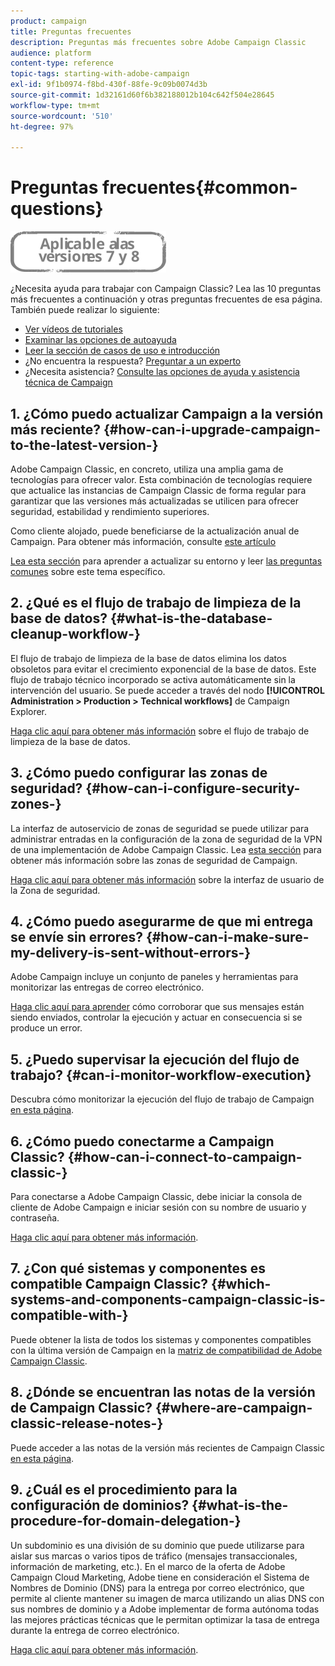 ```yaml
---
product: campaign
title: Preguntas frecuentes
description: Preguntas más frecuentes sobre Adobe Campaign Classic
audience: platform
content-type: reference
topic-tags: starting-with-adobe-campaign
exl-id: 9f1b0974-f8bd-430f-88fe-9c09b0074d3b
source-git-commit: 1d32161d60f6b382188012b104c642f504e28645
workflow-type: tm+mt
source-wordcount: '510'
ht-degree: 97%

---
```


# Preguntas frecuentes{#common-questions}

![](../../assets/common.svg)

¿Necesita ayuda para trabajar con Campaign Classic? Lea las 10 preguntas más frecuentes a continuación y otras preguntas frecuentes de esa página. También puede realizar lo siguiente:

* [Ver vídeos de tutoriales](https://experienceleague.adobe.com/docs/campaign-classic-learn/tutorials/overview.html?lang=es)
* [Examinar las opciones de autoayuda](../../platform/using/tutorials.md#how-to-videos)
* [Leer la sección de casos de uso e introducción](../../platform/using/tutorials.md#step-by-step-guides)
* ¿No encuentra la respuesta? [Preguntar a un experto](https://experienceleaguecommunities.adobe.com/t5/adobe-campaign-classic/ct-p/adobe-campaign-classic-community)
* ¿Necesita asistencia? [Consulte las opciones de ayuda y asistencia técnica de Campaign](../../support.md)

## 1. ¿Cómo puedo actualizar Campaign a la versión más reciente? {#how-can-i-upgrade-campaign-to-the-latest-version-}

Adobe Campaign Classic, en concreto, utiliza una amplia gama de tecnologías para ofrecer valor. Esta combinación de tecnologías requiere que actualice las instancias de Campaign Classic de forma regular para garantizar que las versiones más actualizadas se utilicen para ofrecer seguridad, estabilidad y rendimiento superiores.

Como cliente alojado, puede beneficiarse de la actualización anual de Campaign. Para obtener más información, consulte [este artículo](../../rn/using/rn-overview.md#yearly-upgrade)

[Lea esta sección](../../production/using/build-upgrade.md) para aprender a actualizar su entorno y leer [las preguntas comunes](../../platform/using/faq-build-upgrade.md) sobre este tema específico.

## 2. ¿Qué es el flujo de trabajo de limpieza de la base de datos? {#what-is-the-database-cleanup-workflow-}

El flujo de trabajo de limpieza de la base de datos elimina los datos obsoletos para evitar el crecimiento exponencial de la base de datos. Este flujo de trabajo técnico incorporado se activa automáticamente sin la intervención del usuario. Se puede acceder a través del nodo **[!UICONTROL Administration > Production > Technical workflows]** de Campaign Explorer.

[Haga clic aquí para obtener más información](../../production/using/database-cleanup-workflow.md) sobre el flujo de trabajo de limpieza de la base de datos.

## 3. ¿Cómo puedo configurar las zonas de seguridad? {#how-can-i-configure-security-zones-}

La interfaz de autoservicio de zonas de seguridad se puede utilizar para administrar entradas en la configuración de la zona de seguridad de la VPN de una implementación de Adobe Campaign Classic. Lea [esta sección](../../installation/using/security-zones.md) para obtener más información sobre las zonas de seguridad de Campaign.

[Haga clic aquí para obtener más información](https://helpx.adobe.com/es/campaign/kb/configuring-security-zones-self-service.html) sobre la interfaz de usuario de la Zona de seguridad.

## 4. ¿Cómo puedo asegurarme de que mi entrega se envíe sin errores? {#how-can-i-make-sure-my-delivery-is-sent-without-errors-}

Adobe Campaign incluye un conjunto de paneles y herramientas para monitorizar las entregas de correo electrónico.

[Haga clic aquí para aprender](../../delivery/using/about-delivery-monitoring.md) cómo corroborar que sus mensajes están siendo enviados, controlar la ejecución y actuar en consecuencia si se produce un error.

## 5. ¿Puedo supervisar la ejecución del flujo de trabajo? {#can-i-monitor-workflow-execution}

Descubra cómo monitorizar la ejecución del flujo de trabajo de Campaign [en esta página](../../workflow/using/starting-a-workflow.md).

## 6. ¿Cómo puedo conectarme a Campaign Classic? {#how-can-i-connect-to-campaign-classic-}

Para conectarse a Adobe Campaign Classic, debe iniciar la consola de cliente de Adobe Campaign e iniciar sesión con su nombre de usuario y contraseña.

[Haga clic aquí para obtener más información](../../platform/using/launching-adobe-campaign.md).

## 7. ¿Con qué sistemas y componentes es compatible Campaign Classic? {#which-systems-and-components-campaign-classic-is-compatible-with-}

Puede obtener la lista de todos los sistemas y componentes compatibles con la última versión de Campaign en la [matriz de compatibilidad de Adobe Campaign Classic](../../rn/using/compatibility-matrix.md).

## 8. ¿Dónde se encuentran las notas de la versión de Campaign Classic? {#where-are-campaign-classic-release-notes-}

Puede acceder a las notas de la versión más recientes de Campaign Classic [en esta página](../../rn/using/latest-release.md).

## 9. ¿Cuál es el procedimiento para la configuración de dominios? {#what-is-the-procedure-for-domain-delegation-}

Un subdominio es una división de su dominio que puede utilizarse para aislar sus marcas o varios tipos de tráfico (mensajes transaccionales, información de marketing, etc.).
En el marco de la oferta de Adobe Campaign Cloud Marketing, Adobe tiene en consideración el Sistema de Nombres de Dominio (DNS) para la entrega por correo electrónico, que permite al cliente mantener su imagen de marca utilizando un alias DNS con sus nombres de dominio y a Adobe implementar de forma autónoma todas las mejores prácticas técnicas que le permitan optimizar la tasa de entrega durante la entrega de correo electrónico.

[Haga clic aquí para obtener más información](https://experienceleague.adobe.com/docs/control-panel/using/subdomains-and-certificates/setting-up-new-subdomain.html?lang=es).
